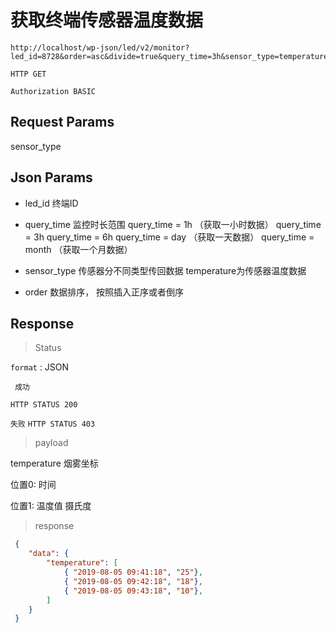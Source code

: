 获取终端传感器温度数据
===

	http://localhost/wp-json/led/v2/monitor?led_id=8728&order=asc&divide=true&query_time=3h&sensor_type=temperature

`HTTP GET`


`Authorization BASIC`


## Request Params

sensor_type


## Json Params

* led_id 终端ID

* query_time 监控时长范围 
query_time = 1h  （获取一小时数据）
query_time = 3h 
query_time = 6h 
query_time = day （获取一天数据）
query_time = month （获取一个月数据）
 
* sensor_type 传感器分不同类型传回数据   temperature为传感器温度数据

*  order 数据排序， 按照插入正序或者倒序



## Response 

> Status

`format` : JSON

` 成功`

`HTTP STATUS 200`

`失败`
`HTTP STATUS 403`

> payload

temperature 烟雾坐标  

位置0: 时间  

位置1: 温度值 摄氏度


> response

```json
 {
    "data": {
        "temperature": [
            { "2019-08-05 09:41:18", "25"},
            { "2019-08-05 09:42:18", "18"},
            { "2019-08-05 09:43:18", "10"},
        ]
    }
 }
```



